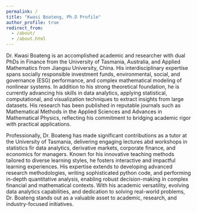 ```yaml
---
permalink: /
title: "Kwasi Boateng, Ph.D Profile"
author_profile: true
redirect_from: 
  - /about/
  - /about.html
---
```


Dr. Kwasi Boateng is an accomplished academic and researcher with dual PhDs in Finance from the University of Tasmania, Australia, and Applied Mathematics from Jiangsu University, China. His interdisciplinary expertise spans socially responsible investment funds, environmental, social, and governance (ESG) performance, and complex mathematical modeling of nonlinear systems. In addition to his strong theoretical foundation, he is currently advancing his skills in data analytics, applying statistical, computational, and visualization techniques to extract insights from large datasets. His research has been published in reputable journals such as Mathematical Methods in the Applied Sciences and Advances in Mathematical Physics, reflecting his commitment to bridging academic rigor with practical applications.

Professionally, Dr. Boateng has made significant contributions as a tutor at the University of Tasmania, delivering engaging lectures abd workshops in statistics fir data analytics, derivative markets, corporate finance, and economics for managers. Known for his innovative teaching methods tailored to diverse learning styles, he fosters interactive and impactful learning experiences. His expertise extends to developing advanced research methodologies, writing sophisticated python  code, and performing in-depth quantitative analysis, enabling robust decision-making in complex financial and mathematical contexts. With his academic versatility, evolving data analytics capabilities, and dedication to solving real-world problems, Dr. Boateng stands out as a valuable asset to academic, research, and industry-focused initiatives.
